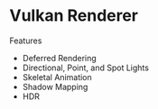 # Vulkan Renderer

Features
- Deferred Rendering
- Directional, Point, and Spot Lights
- Skeletal Animation
- Shadow Mapping
- HDR
